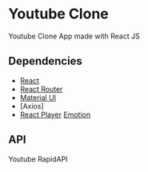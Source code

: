 # Youtube Clone

Youtube Clone App made with React JS

## Dependencies

- [React](https://reactjs.org/)
- [React Router](https://reactrouter.com/)
- [Material UI](https://material-ui.com/)
- [Axios]
- [React Player](https://www.npmjs.com/package/react-player)
  [Emotion](https://emotion.sh/docs/introduction)

## API

Youtube RapidAPI
